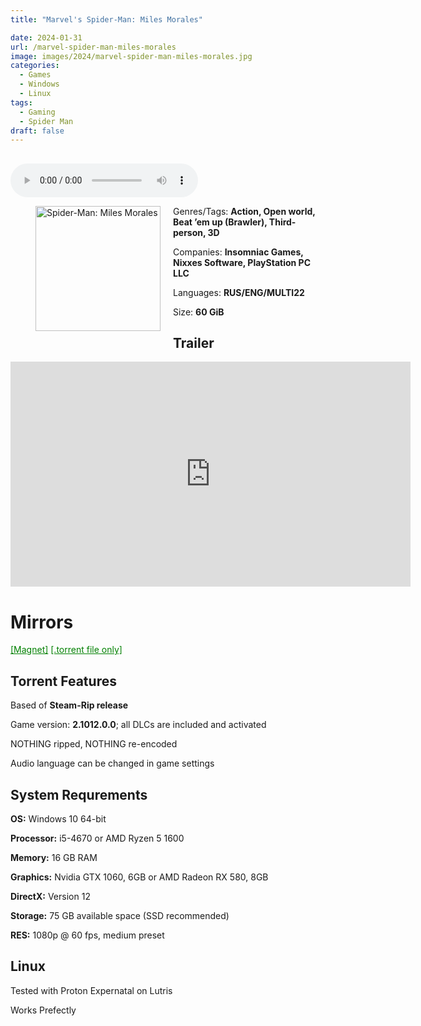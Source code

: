 ```yaml
---
title: "Marvel's Spider-Man: Miles Morales"

date: 2024-01-31
url: /marvel-spider-man-miles-morales
image: images/2024/marvel-spider-man-miles-morales.jpg
categories:
  - Games
  - Windows
  - Linux
tags:
  - Gaming
  - Spider Man
draft: false
---
```

##
<style>
  body.dark-mode,
  body.dark-mode main * {
    background: url('/images/2024/marvel-spider-man-miles-morales.webp') center center fixed no-repeat;
    background-size: 100% 100%;
    background-size: cover;
    color: #f5f5f5;
  }
</style>
<script>
    document.addEventListener('DOMContentLoaded', function () {
        var body = document.body;
        var switcher = document.querySelector('.js-toggle');
                body.classList.add('dark-mode');
                // Save user preference in storage
                localStorage.setItem('darkMode', 'true');
            
        });
</script>

<audio controls autoplay>
  <source src="/audio/Lecrae-WhereWeComeFrom.mp3" type="audio/mp3">
  Your browser does not support the audio tag.
</audio>

<figure style="float: left; margin-right: 20px;">
  <img src="/images/2024/marvel-spider-man-miles-morales.jpg" alt="Spider-Man: Miles Morales" style="width: 200px;">
</figure>


Genres/Tags: **Action, Open world, Beat ’em up (Brawler), Third-person, 3D**

Companies: **Insomniac Games, Nixxes Software, PlayStation PC LLC**

Languages: **RUS/ENG/MULTI22**

Size: **60 GiB**

## Trailer
<iframe width="640" height="360" src="https://www.youtube.com/embed/Gr5H85CxI58" title="Marvel&#39;s Spider Man: Miles Morales - Official World Premiere Announcement Trailer" frameborder="0" allow="accelerometer; autoplay; clipboard-write; encrypted-media; gyroscope; picture-in-picture; web-share" allowfullscreen></iframe>

# Mirrors
<a href="magnet:?xt=urn:btih:KQKU3ZKNOOTITUJOOSN5YBAXMOA6RVNM&dn=Marvel's.Spider-Man.Miles.Morales.Steam.Rip-InsaneRamZes&tr=http%3A%2F%2Fbt4.t-ru.org%2Fann" style="color: green;">[Magnet]</a>
<a href="https://www.dropbox.com/scl/fi/1soawamtl4slcp56gzdj9/Marvel-s-Spider-Man-Miles-Morales-v2.1012.0.0.torrent?rlkey=embxupx2ky0pmns3cj0pxcvqf&dl=1" style="color: green;">[.torrent file only]</a>

## Torrent Features
Based of **Steam-Rip release**

Game version: **2.1012.0.0**; all DLCs are included and activated

NOTHING ripped, NOTHING re-encoded

Audio language can be changed in game settings


## System Requrements
**OS:** Windows 10 64-bit

**Processor:** i5-4670 or AMD Ryzen 5 1600

**Memory:** 16 GB RAM

**Graphics:** Nvidia GTX 1060, 6GB or AMD Radeon RX 580, 8GB

**DirectX:** Version 12

**Storage:** 75 GB available space (SSD recommended)

**RES:** 1080p @ 60 fps, medium preset

## Linux

Tested with Proton Expernatal on Lutris

Works Prefectly